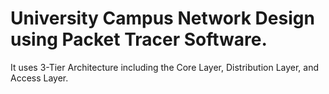 # University Campus Network Design using Packet Tracer Software. 
It uses 3-Tier Architecture including the Core Layer, Distribution Layer, and Access Layer.
